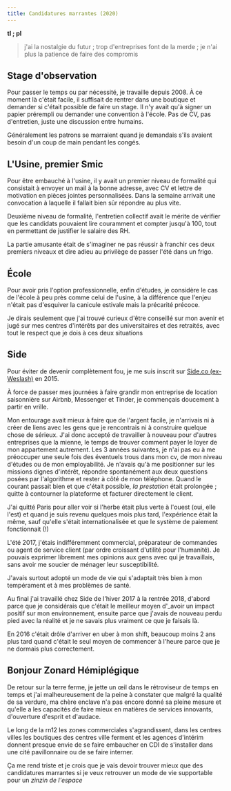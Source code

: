 ```yaml
---
title: Candidatures marrantes (2020)
---
```

**tl ; pl**

> j'ai la nostalgie du futur ;
> trop d'entreprises font de la merde ;
> je n'ai plus la patience de faire des compromis

## Stage d'observation

Pour passer le temps ou par nécessité, je travaille depuis 2008. À ce moment là c'était facile, il suffisait de rentrer dans une boutique et demander si c'était possible de faire un stage. Il n'y avait qu'à signer un papier prérempli ou demander une convention à l'école. Pas de CV, pas d'entretien, juste une discussion entre humains.

Généralement les patrons se marraient quand je demandais s'ils avaient besoin d'un coup de main pendant les congés.

## L'Usine, premier Smic

Pour être embauché à l'usine, il y avait un premier niveau de formalité qui consistait à envoyer un mail à la bonne adresse, avec CV et lettre de motivation en pièces jointes personnalisées. Dans la semaine arrivait une convocation à laquelle il fallait bien sûr répondre au plus vite.

Deuxième niveau de formalité, l'entretien collectif avait le mérite de vérifier que les candidats pouvaient lire couramment et compter jusqu'à 100, tout en permettant de justifier le salaire des RH.

La partie amusante était de s'imaginer ne pas réussir à franchir ces deux premiers niveaux et dire adieu au privilège de passer l'été dans un frigo.

## École

Pour avoir pris l'option professionnelle, enfin d'études, je considère le cas de l'école à peu près comme celui de l'usine, à la différence que l'enjeu n'était pas d'esquiver la canicule estivale mais la précarité précoce.

Je dirais seulement que j'ai trouvé curieux d'être conseillé sur mon avenir et jugé sur mes centres d'intérêts par des universitaires et des retraités, avec tout le respect que je dois à ces deux situations

## Side

Pour éviter de devenir complètement fou, je me suis inscrit sur [Side.co (ex-Weslash)](https://www.side.co) en 2015.

À force de passer mes journées à faire grandir mon entreprise de location saisonnière sur Airbnb, Messenger et Tinder, je commençais doucement à partir en vrille.

Mon entourage avait mieux à faire que de l'argent facile, je n'arrivais ni à créer de liens avec les gens que je rencontrais ni à construire quelque chose de sérieux. J'ai donc accepté de travailler à nouveau pour d'autres entreprises que la mienne, le temps de trouver comment payer le loyer de mon appartement autrement.
Les 3 années suivantes, je n'ai pas eu à me préoccuper une seule fois des
éventuels  trous dans mon cv, de mon niveau d'études ou de mon employabilité.
Je n'avais qu'à me positionner sur les missions dignes d'intérêt, répondre spontanément aux deux questions posées par l'algorithme et rester à côté de mon téléphone. Quand le courant passait bien et que c'était possible, _la prestation_ était prolongée ; quitte à contourner la plateforme et facturer directement le client.

J'ai quitté Paris pour aller voir si l'herbe était plus verte à l'ouest (oui, elle l'est) et quand je suis revenu quelques mois plus tard, l'expérience était la même, sauf qu'elle s'était internationalisée et que le système de paiement fonctionnait (!)

L'été 2017, j'étais indifféremment commercial, préparateur de commandes ou agent de service client (par ordre croissant d'utilité pour l'humanité). Je pouvais exprimer librement mes opinions aux gens avec qui je travaillais, sans avoir me soucier de ménager leur susceptibilité.

J'avais surtout adopté un mode de vie qui s'adaptait très bien à mon tempérament et à mes problèmes de santé.

Au final j'ai travaillé chez Side de l'hiver 2017 à la rentrée 2018, d'abord parce que je considérais que c'était le meilleur moyen d'_avoir un impact positif sur mon environnement, ensuite parce que j'avais de nouveau perdu pied avec la réalité et je ne savais plus vraiment ce que je faisais là.

En 2016 c'était drôle d'arriver en uber à mon shift, beaucoup moins 2 ans plus tard quand c'était le seul moyen de commencer à l'heure parce que je ne dormais plus correctement.

## Bonjour Zonard Hémiplégique

De retour sur la terre ferme, je jette un œil dans le rétroviseur de temps en temps et j'ai malheureusement de la peine à constater que malgré la qualité de sa verdure, ma chère enclave n'a pas encore donné sa pleine mesure et qu'elle a les capacités de faire mieux en matières de services innovants, d'ouverture d'esprit et d'audace.

Le long de la rn12 les zones commerciales s'agrandissent, dans les centres villes les boutiques des centres ville ferment et les agences d'intérim donnent presque envie de se faire embaucher en CDI de s'installer dans une cité pavillonnaire ou de se faire interner.

Ça me rend triste et je crois que je vais devoir trouver mieux que des candidatures marrantes si je veux retrouver un mode de vie supportable pour un _zinzin de l'espace_